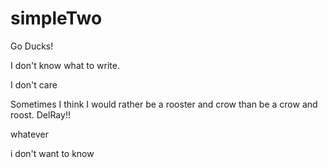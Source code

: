 # simpleTwo

Go Ducks!

I don't know what to write.


I don't care

Sometimes I think I would rather be a rooster and crow than be a crow and roost. DelRay!!


whatever

i don't want to know

